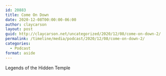 ```yaml
---
id: 20883
title: Come On Down
date: 2020-12-08T00:00:00-06:00
author: claycarson
layout: post
guid: http://claycarson.net/uncategorized/2020/12/08/come-on-down-2/
permalink: /timeline/media/podcast/2020/12/08/come-on-down-2/
categories:
  - Podcast
format: aside
---
```

<div class="media-details">Legends of the Hidden Temple</div>

<div class="media-creator"></div>

<div class="media-rating"></div>